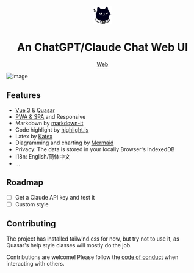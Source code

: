 <div align="center">
<img src="./public/logo.png" width="48" alt="icon"/>

<h1 align="center">An ChatGPT/Claude Chat Web UI</h1>

[Web](https://gptferry.com)
</div>

![image](https://github.com/chuoke/gptferry/assets/17611457/cbf9cc83-1477-491c-899f-0436eb63df06)


## Features

- [Vue 3](https://vuejs.org/) & [Quasar](https://quasar.dev/)
- [PWA & SPA](https://gptferry.com) and Responsive
- Markdown by [markdown-it](https://markdown-it.github.io/)
- Code highlight by [highlight.js](https://highlightjs.org/)
- Latex by [Katex](https://katex.org/)
- Diagramming and charting by [Mermaid](https://mermaid.js.org/)
- Privacy: The data is stored in your locally Browser's IndexedDB
- I18n: English/简体中文
- ...

## Roadmap

- [ ] Get a Claude API key and test it
- [ ] Custom style

## Contributing

The project has installed tailwind.css for now, but try not to use it, as Quasar's help style classes will mostly do the job.

Contributions are welcome! Please follow the [code of conduct](./CODE_OF_CONDUCT.md) when interacting with others.

